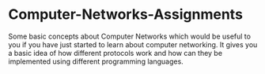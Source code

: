 # Computer-Networks-Assignments
 Some basic concepts about Computer Networks which would be useful to you if you have just started to learn about computer networking.
 It gives you a basic idea of how different protocols work and how can they be implemented using different programming languages.
